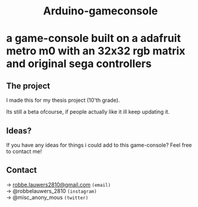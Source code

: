 <h1 align="center">Arduino-gameconsole<h1>
a game-console built on a adafruit metro m0 with an 32x32 rgb matrix and original sega controllers

## The project
  I made this for my thesis project (10'th grade).
  
  Its still a beta ofcourse, if people actually like it ill keep updating it.

## Ideas?
  If you have any ideas for things i could add to this game-console?
  Feel free to contact me!
  
## Contact
  -> robbe.lauwers2810@gmail.com `(email)` 
  </br>
  -> @robbelauwers_2810 `(instagram)` 
  </br>
  -> @misc_anony_mous `(twitter)`


